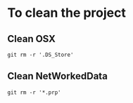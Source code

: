 # To clean the project

## Clean OSX
```
git rm -r '.DS_Store'
```
## Clean NetWorkedData
```
git rm -r '*.prp'
```
